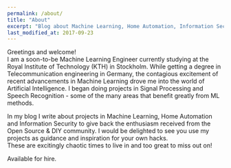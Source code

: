 ```yaml
---
permalink: /about/
title: "About"
excerpt: "Blog about Machine Learning, Home Automation, Information Security"
last_modified_at: 2017-09-23
---
```


Greetings and welcome!<br>
I am a soon-to-be Machine Learning Engineer currently studying at the Royal Institute of Technology (KTH) in Stockholm. While getting a degree in Telecommunication engineering in Germany, the contagious excitement of recent advancements in Machine Learning drove me into the world of Artificial Intelligence. I began doing projects in Signal Processing and Speech Recognition - some of the many areas that benefit greatly from ML methods.

In my blog I write about projects in Machine Learning, Home Automation and Information Security to give back the enthusiasm received from the Open Source & DIY community. I would be delighted to see you use my projects as guidance and inspiration for your own hacks.<br>
These are excitingly chaotic times to live in and too great to miss out on!

Available for hire.

<!-- <p>Greetings and welcome! Here is where I will write about exciting work in Machine Learning, Telecommunication, Home Automation, Information Security. I will also write about my projects which you might use as guidance for your own hacks!</p> 
<p>Currently I'm delving into the fields of Machine Learning as a Masters student after getting a degree in Telecommunication engineering. These are excitingly chaotic times to live in and too great to miss out on!</p> -->

